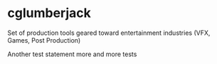 # cglumberjack
Set of production tools geared toward entertainment industries (VFX, Games, Post Production)

Another test statement
more and more tests